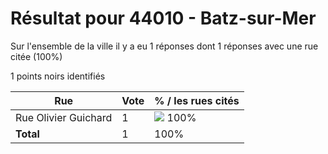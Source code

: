 # Résultat pour 44010 - Batz-sur-Mer

Sur l'ensemble de la ville il y a eu 1 réponses dont 1 réponses avec une rue citée (100%)

1 points noirs identifiés

| Rue | Vote | % / les rues cités|
|-----|------|-------------------|
| Rue Olivier Guichard | 1 | <img src="../../img/bar_100.gif" />&nbsp;100%|
| **Total** | 1 | 100%|

